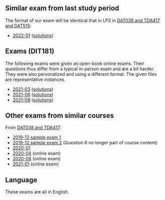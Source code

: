 ## Similar exam from last study period

The format of our exam will be identical that in LP2 in [DAT038 and TDA417 and DAT515](../DAT038_TDA417_DAT525):

* [2022-01](../DAT038_TDA417_DAT525/2022-01/exam.pdf) ([solutions](../DAT038_TDA417_DAT525/2022-01/solution.pdf))

## Exams (DIT181)

The following exams were given as open-book online exams.
Their questions thus differ from a typical in-person exam and are a bit harder.
They were also personalized and using a different format.
The given files are representative instances.

* [2021-03](../DIT181/2021-03/exam.pdf) ([solutions](/DIT181/2021-03/solution.pdf))
* [2021-06](../LET375/2021-06/exam.pdf) ([solutions](../LET375/2021-06/solution.pdf))
* [2021-08](../DAT038_TDA417/2021-08/exam.pdf) ([solutions](../DAT038_TDA417/2021-08/solution.pdf))

## Other exams from similar courses

From [DAT038 and TDA417](../DAT038_TDA417):

* [2019-12 sample exam 1](../DAT038_TDA417/2019-12-sample-1)
* [2019-12 sample exam 2](../DAT038_TDA417/2019-12-sample-2) (Question 6 no longer part of course content)
* [2020-01](../DAT038_TDA417/2020-01)
* [2020-04](../DAT038_TDA417/2020-04) (online exam)
* [2020-08](../DAT038_TDA417/2020-08) (online exam)
* [2021-01](../DAT038_TDA417/2021-01) (online exam)

## Language

These exams are all in English.
